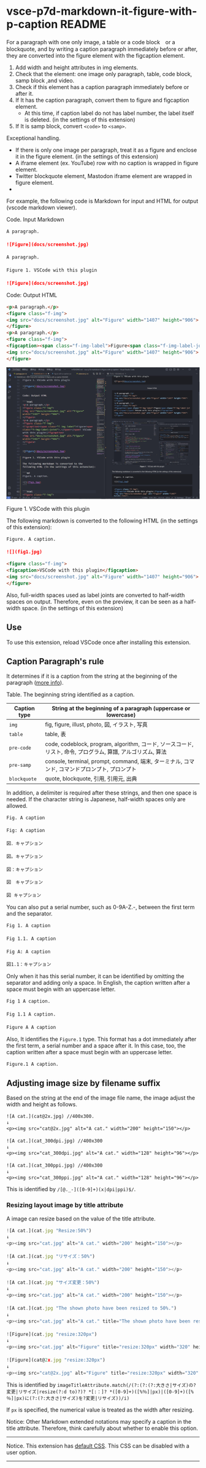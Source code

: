 # vsce-p7d-markdown-it-figure-with-p-caption README

For a paragraph with one only image, a table or a code block　or a blockquote, and by writing a caption paragraph immediately before or after, they are converted into the figure element with the figcaption element.

1. Add width and height attributes in img elements.
2. Check that the element: one image only paragraph, table, code block, samp block ,and video.
3. Check if this element has a caption paragraph immediately before or after it.
4. If It has the caption paragraph, convert them to figure and figcaption element.
   - At this time, if caption label do not has label number, the label itself is deleted. (in the settings of this extension)
5. If It is samp block, convert `<code>` to `<samp>`.

Exceptional handling.

- If there is only one image per paragraph, treat it as a figure and enclose it in the figure element. (in the settings of this extension)
- A iframe element (ex. YouTube) row with no caption is wrapped in figure element.
- Twitter blockquote element, Mastodon iframe element are wrapped in figure element.
- 

For example, the following code is Markdown for input and HTML for output (vscode markdown viewer).

Code. Input Markdown

```md
A paragraph.

![Figure](docs/screenshot.jpg)

A paragraph.

Figure 1. VSCode with this plugin

![Figure](docs/screenshot.jpg)
```

Code: Output HTML

```html
<p>A paragraph.</p>
<figure class="f-img">
<img src="docs/screenshot.jpg" alt="Figure" width="1407" height="906">
</figure>
<p>A paragraph.</p>
<figure class="f-img">
<figcaption><span class="f-img-label">Figure<span class="f-img-label-joint">.</span></span> VSCode with this plugin</figcaption>
<img src="docs/screenshot.jpg" alt="Figure" width="1407" height="906">
</figure>
```

![Figure](docs/screenshot.jpg)

Figure 1. VSCode with this plugin

The following markdown is converted to the following HTML (in the settings of this extension):

```md
Figure. A caption.

![](fig1.jpg)
```

```html
<figure class="f-img">
<figcaption>VSCode with this plugin</figcaption>
<img src="docs/screenshot.jpg" alt="Figure" width="1407" height="906">
</figure>
```

Also, full-width spaces used as label joints are converted to half-width spaces on output. Therefore, even on the preview, it can be seen as a half-width space. (in the settings of this extension)

## Use

To use this extension, reload VSCode once after installing this extension.

## Caption Paragraph's rule

It determines if it is a caption from the string at the beginning of the paragraph ([more info](https://github.com/peaceroad/p7d-markdown-it-p-captions)).

Table. The beginning string identified as a caption.

| Caption type | String at the beginning of a paragraph (uppercase or lowercase) |
| ---- | ---- |
| `img` | fig, figure, illust, photo, 図, イラスト, 写真 |
| `table` | table, 表 |
| `pre-code` | code, codeblock, program, algorithm, コード, ソースコード, リスト, 命令, プログラム, 算譜, アルゴリズム, 算法 |
| `pre-samp` | console, terminal, prompt, command, 端末, ターミナル, コマンド, コマンドプロンプト, プロンプト |
| `blockquote` | quote, blockquote, 引用, 引用元, 出典 |

In addition, a delimiter is required after these strings, and then one space is needed. If the character string is Japanese, half-width spaces only are allowed. 

```md
Fig. A caption

Fig: A caption

図．キャプション

図。キャプション

図：キャプション

図　キャプション

図 キャプション
```

You can also put a serial number, such as 0-9A-Z.-, between the first term and the separator.

```md
Fig 1. A caption

Fig 1.1. A caption

Fig A: A caption

図1.1：キャプション
```

Only when it has this serial number, it can be identified by omitting the separator and adding only a space. In English, the caption written after a space must begin with an uppercase letter.

```md
Fig 1 A caption.

Fig 1.1 A caption.

Figure A A caption
```

Also, It identifies the `Figure.1` type. This format has a dot immediately after the first term, a serial number and a space after it. In this case, too, the caption written after a space must begin with an uppercase letter.

```md
Figure.1 A caption.
```
## Adjusting image size by filename suffix

Based on the string at the end of the image file name, the image adjust the width and height as follows.

```plain
![A cat.](cat@2x.jpg) //400x300.
↓
<p><img src="cat@2x.jpg" alt="A cat." width="200" height="150"></p>

![A cat.](cat_300dpi.jpg) //400x300
↓
<p><img src="cat_300dpi.jpg" alt="A cat." width="128" height="96"></p>

![A cat.](cat_300ppi.jpg) //400x300
↓
<p><img src="cat_300ppi.jpg" alt="A cat." width="128" height="96"></p>
```

This is identified by `/[@._-]([0-9]+)(x|dpi|ppi)$/`.


### Resizing layout image by title attribute

A image can resize based on the value of the title attribute.

```js
![A cat.](cat.jpg "Resize:50%")
↓
<p><img src="cat.jpg" alt="A cat." width="200" height="150"></p>

![A cat.](cat.jpg "リサイズ：50%")
↓
<p><img src="cat.jpg" alt="A cat." width="200" height="150"></p>

![A cat.](cat.jpg "サイズ変更：50%")
↓
<p><img src="cat.jpg" alt="A cat." width="200" height="150"></p>

![A cat.](cat.jpg "The shown photo have been resized to 50%.")
↓
<p><img src="cat.jpg" alt="A cat." title="The shown photo have been resized to 50%." width="200" height="150"></p>

![Figure](cat.jpg "resize:320px")
↓
<p><img src="cat.jpg" alt="Figure" title="resize:320px" width="320" height="240"></p>

![Figure](cat@2x.jpg "resize:320px")
↓
<p><img src="cat@2x.jpg" alt="Figure" title="resize:320px" width="320" height="240"></p>
```

This is identified by `imageTitleAttribute.match(/(?:(?:(?:大きさ|サイズ)の?変更|リサイズ|resize(?:d to)?)? *[:：]? *([0-9]+)([%％]|px)|([0-9]+)([%％]|px)に(?:(?:大きさ|サイズ)を?変更|リサイズ))/i)`

If `px` is specified, the numerical value is treated as the width after resizing.

Notice: Other Markdown extended notations may specify a caption in the title attribute. Therefore, think carefully about whether to enable this option.

---

Notice. This extension has [default CSS](https://github.com/peaceroad/vsce-p7d-markdown-it-figure-with-p-caption/blob/main/style/figure-with-p-caption.css). This CSS can be disabled with a user option.

---
